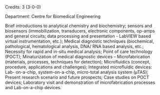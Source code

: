 Credits: 3 (3-0-0)

Department: Centre for Biomedical Engineering

Brief introductions to analytical chemistry and biochemistry; sensors and biosensors (immobilization, transducers, electronic components, op-amps and general circuits; data processing and presentation - LabVIEW based virtual instrumentation, etc.); Medical diagnostic techniques (biochemical, pathological, hematological analysis, DNA/ RNA based analysis, etc.; Necessity for rapid and in-situ medical analysis; Point of care technology (POCT); Minaturization of medical diagnostic devices – Microfabrication (materials, processes, techniques for detection); Microfluidics (concept, procedure, applications and challenges); Integrated microfluidic devices: Lab- on-a-chip, system-on-a-chip, micro-total analysis system (µTAS); Present research scenario and future prospects; Case studies on POCT devices; Laboratory visit and demonstration of microfabrication processes and Lab-on-a-chip devices.